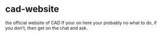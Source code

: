 cad-website
===========

the official website of CAD
If your on here your probably no what to do, if you don't, then get on the chat and ask. 
